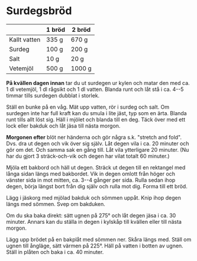 # Surdegsbröd

|              | 1 bröd | 2 bröd |
| ------------ | ------ | ------ |
| Kallt vatten | 335 g  | 670 g  |
| Surdeg       | 100 g  | 200 g  |
| Salt         | 10 g   | 20 g   |
| Vetemjöl     | 500 g  | 1000 g |

**På kvällen dagen innan** tar du ut surdegen ur kylen och matar den med ca. 1
dl vetemjöl, 1 dl rågsikt och 1 dl vatten. Blanda runt och låt stå i ca. 4--5
timmar tills surdegen dubblat i storlek.

Ställ en bunke på en våg. Mät upp vatten, rör i surdeg och salt. Om surdegen
inte har full kraft kan du smula i lite jäst, typ som en ärta. Blanda runt tills
allt löst sig. Häll i mjölet och blanda till en deg. Täck över med ett lock
eller bakduk och låt jäsa till nästa morgon.

**Morgonen efter** blöt ner händerna och gör några s.k. "stretch and fold". Dvs.
dra ut degen och vik över sig själv. Låt degen vila i ca. 20 minuter och gör om
det. Och samma sak en gång till. Låt vila ytterligare 20 minuter. (Nu har du
gjort 3 sträck-och-vik och degen har vilat totalt 60 minuter.)

Mjöla ett bakbord och häll ut degen. Sträck ut degen till en rektangel med långa
sidan längs med bakbordet. Vik in degen omlott från höger och vänster sida in
mot mitten, ca. 3--4 gånger per sida. Rulla sedan ihop degen, börja längst bort
från dig själv och rulla mot dig. Forma till ett bröd.

Lägg i jäskorg med mjölad bakduk och sömmen uppåt. Knip ihop degen längs med
sömmen. Svep om bakduken.

Om du ska baka direkt: sätt ugnen på 275° och låt degen jäsa i ca. 30 minuter.
Annars kan du ställa in degen i kylskåp till kvällen eller till nästa morgon.

Lägg upp brödet på en bakplåt med sömmen ner. Skåra längs med. Ställ om ugnen
till ångläge, sätt värmen på 225°. Häll på vatten i botten av ugnen. Ställ in
plåten och baka i ca. 40 minuter.

